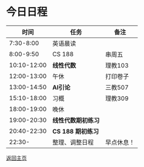 # 今日日程

| 时间        | 任务     | 备注    |
| ----------- | -------- | ------- |
| 7:30-8:00   | 英语晨读 |         |
| 8:00-9:50   | CS 188   | 串周五  |
| 10:10-12:00 | **线性代数** | 理教103 |
| 12:00-13:00 | 午休     |打印卷子|
| 13:00-14:50 | **AI引论** | 三教507 |
| 15:10-18:00 | 习概|理教309|
|18:00-19:00|晚休||
|19:00-20:30| **线性代数期初练习** ||
|20:40-22:30| **CS 188 期初练习** ||
|22:30-|整理、调整日程|早点休息！|

[返回主页](/public)